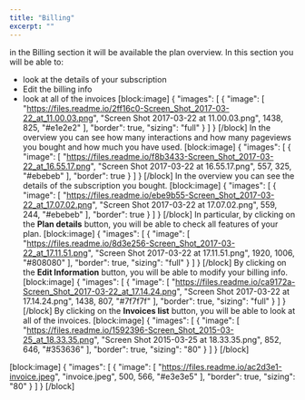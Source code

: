 ```yaml
---
title: "Billing"
excerpt: ""
---
```

in the Billing section it will be available the plan overview. In this section you will be able to:
* look at the details of your subscription
* Edit the billing info
* look at all of the invoices
[block:image]
{
  "images": [
    {
      "image": [
        "https://files.readme.io/2ff16c0-Screen_Shot_2017-03-22_at_11.00.03.png",
        "Screen Shot 2017-03-22 at 11.00.03.png",
        1438,
        825,
        "#e1e2e2"
      ],
      "border": true,
      "sizing": "full"
    }
  ]
}
[/block]
In the overview you can see how many interactions and how many pageviews you bought and how much you have used. 
[block:image]
{
  "images": [
    {
      "image": [
        "https://files.readme.io/f8b3433-Screen_Shot_2017-03-22_at_16.55.17.png",
        "Screen Shot 2017-03-22 at 16.55.17.png",
        557,
        325,
        "#ebebeb"
      ],
      "border": true
    }
  ]
}
[/block]
In the overview you can see the details of the subscription you bought.
[block:image]
{
  "images": [
    {
      "image": [
        "https://files.readme.io/ebe9b55-Screen_Shot_2017-03-22_at_17.07.02.png",
        "Screen Shot 2017-03-22 at 17.07.02.png",
        559,
        244,
        "#ebebeb"
      ],
      "border": true
    }
  ]
}
[/block]
In particular, by clicking on the **Plan details** button, you will be able to check all features of your plan.
[block:image]
{
  "images": [
    {
      "image": [
        "https://files.readme.io/8d3e256-Screen_Shot_2017-03-22_at_17.11.51.png",
        "Screen Shot 2017-03-22 at 17.11.51.png",
        1920,
        1006,
        "#808080"
      ],
      "border": true,
      "sizing": "full"
    }
  ]
}
[/block]
By clicking on the **Edit Information** button, you will be able to modify your billing info.
[block:image]
{
  "images": [
    {
      "image": [
        "https://files.readme.io/ca9172a-Screen_Shot_2017-03-22_at_17.14.24.png",
        "Screen Shot 2017-03-22 at 17.14.24.png",
        1438,
        807,
        "#7f7f7f"
      ],
      "border": true,
      "sizing": "full"
    }
  ]
}
[/block]
By clicking on the **Invoices list** button, you will be able to look at all of the invoices.
[block:image]
{
  "images": [
    {
      "image": [
        "https://files.readme.io/1592396-Screen_Shot_2015-03-25_at_18.33.35.png",
        "Screen Shot 2015-03-25 at 18.33.35.png",
        852,
        646,
        "#353636"
      ],
      "border": true,
      "sizing": "80"
    }
  ]
}
[/block]

[block:image]
{
  "images": [
    {
      "image": [
        "https://files.readme.io/ac2d3e1-invoice.jpeg",
        "invoice.jpeg",
        500,
        566,
        "#e3e3e5"
      ],
      "border": true,
      "sizing": "80"
    }
  ]
}
[/block]
